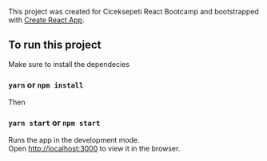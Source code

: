 This project was created for Ciceksepeti React Bootcamp and bootstrapped with [Create React App](https://github.com/facebook/create-react-app).

## To run this project

Make sure to install the dependecies

### `yarn` or `npm install `

Then

### `yarn start` or `npm start `

Runs the app in the development mode.\
Open [http://localhost:3000](http://localhost:3000) to view it in the browser.
